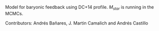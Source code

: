 Model for baryonic feedback using DC+14 profile. $M_{star}$ is running in the MCMCs.

Contributors: Andrés Bañares, J. Martin Camalich and Andrés Castillo

